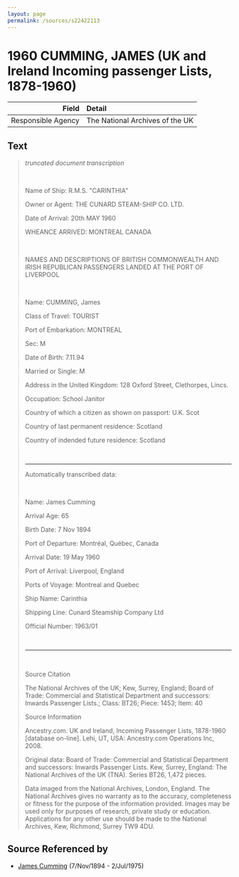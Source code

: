 ```yaml
---
layout: page
permalink: /sources/s22422113
---
```


# 1960 CUMMING, JAMES (UK and Ireland Incoming passenger Lists, 1878-1960)

Field | Detail
---:|:---
Responsible Agency | The National Archives of the UK

## Text

> _truncated document transcription_
>
> <br/>
>
> Name of Ship: R.M.S. "CARINTHIA"
>
> Owner or Agent: THE CUNARD STEAM-SHIP CO. LTD.
>
> Date of Arrival: 20th MAY 1960
>
> WHEANCE ARRIVED: MONTREAL CANADA
>
> <br/>
>
> NAMES AND DESCRIPTIONS OF BRITISH COMMONWEALTH AND IRISH REPUBLICAN PASSENGERS LANDED AT THE PORT OF LIVERPOOL
>
> <br/>
>
> Name: CUMMING, James
>
> Class of Travel: TOURIST
>
> Port of Embarkation: MONTREAL
>
> Sec: M
>
> Date of Birth: 7.11.94
>
> Married or Single: M
>
> Address in the United Kingdom: 128 Oxford Street, Clethorpes, Lincs.
>
> Occupation: School Janitor
>
> Country of which a citizen as shown on passport: U.K. Scot
>
> Country of last permanent residence: Scotland
>
> Country of indended future residence: Scotland
>
> <br/>
>
> ---
>
> Automatically transcribed data:
>
> <br/>
>
> Name: James Cumming
>
> Arrival Age: 65
>
> Birth Date: 7 Nov 1894
>
> Port of Departure: Montréal, Québec, Canada
>
> Arrival Date: 19 May 1960
>
> Port of Arrival: Liverpool, England
>
> Ports of Voyage: Montreal and Quebec
>
> Ship Name: Carinthia
>
> Shipping Line: Cunard Steamship Company Ltd
>
> Official Number: 1963/01
>
> <br/>
>
> ---
>
> <br/>
>
> Source Citation
>
> The National Archives of the UK; Kew, Surrey, England; Board of Trade: Commercial and Statistical Department and successors: Inwards Passenger Lists.; Class: BT26; Piece: 1453; Item: 40
>
> Source Information
>
> Ancestry.com. UK and Ireland, Incoming Passenger Lists, 1878-1960 [database on-line]. Lehi, UT, USA: Ancestry.com Operations Inc, 2008.
>
> Original data: Board of Trade: Commercial and Statistical Department and successors: Inwards Passenger Lists. Kew, Surrey, England: The National Archives of the UK (TNA). Series BT26, 1,472 pieces.
>
> Data imaged from the National Archives, London, England. The National Archives gives no warranty as to the accuracy, completeness or fitness for the purpose of the information provided. Images may be used only for purposes of research, private study or education. Applications for any other use should be made to the National Archives, Kew, Richmond, Surrey TW9 4DU.
>

## Source Referenced by

* [James Cumming](../people/@492889@-james-cumming-b1894-11-7-d1975-7-2.md) (7/Nov/1894 - 2/Jul/1975)
